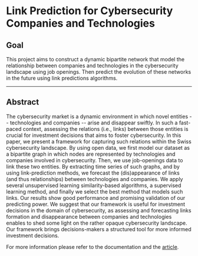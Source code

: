 Link Prediction for Cybersecurity Companies and Technologies
===============================================================

## Goal

This project aims to construct a dynamic bipartite network that model the
relationship between companies and technologies in the cybersecurity landscape
using job openings. Then predict the evolution of these networks in the future
using link predictions algorithms.

------
## Abstract

The cybersecurity market is a dynamic environment in which novel entities -- technologies and companies -- arise and disappear swiftly. In such a fast-paced context, assessing the relations (i.e., links) between those entities is crucial for investment decisions that aims to foster cybersecurity. In this paper, we present a framework for capturing such relations within the Swiss cybersecurity landscape. By using open data, we first model our dataset as a bipartite graph in which nodes are represented by technologies and companies involved in cybersecurity. Then, we use job-openings data to link these two entities. By extracting time series of such graphs, and by using link-prediction methods, we forecast the (dis)appearance of links (and thus relationships) between technologies and companies. We apply several unsupervised learning similarity-based algorithms, a supervised learning method, and finally we select the best method that models such links. Our results show good performance and promising validation of our predicting power. We suggest that our framework is useful for investment decisions in the domain of cybersecurity, as assessing and forecasting links formation and disappearance between companies and technologies enables to shed some light on the rather opaque cybersecurity landscape. Our framework brings decisions-makers a structured tool for more informed investment decisions.

For more information please refer to the documentation and the [article](Article.pdf).
